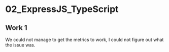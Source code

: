# 02_ExpressJS_TypeScript

## Work 1 

We could not manage to get the metrics to work, I could not figure out what the issue was.

